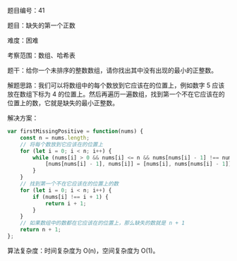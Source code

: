 题目编号：41

题目：缺失的第一个正数

难度：困难

考察范围：数组、哈希表

题干：给你一个未排序的整数数组，请你找出其中没有出现的最小的正整数。

解题思路：我们可以将数组中的每个数放到它应该在的位置上，例如数字 5 应该放在数组下标为 4 的位置上。然后再遍历一遍数组，找到第一个不在它应该在的位置上的数，它就是缺失的最小正整数。

解决方案：

```javascript
var firstMissingPositive = function(nums) {
    const n = nums.length;
    // 将每个数放到它应该在的位置上
    for (let i = 0; i < n; i++) {
        while (nums[i] > 0 && nums[i] <= n && nums[nums[i] - 1] !== nums[i]) {
            [nums[nums[i] - 1], nums[i]] = [nums[i], nums[nums[i] - 1]];
        }
    }
    // 找到第一个不在它应该在的位置上的数
    for (let i = 0; i < n; i++) {
        if (nums[i] !== i + 1) {
            return i + 1;
        }
    }
    // 如果数组中的数都在它应该在的位置上，那么缺失的数就是 n + 1
    return n + 1;
};
```

算法复杂度：时间复杂度为 O(n)，空间复杂度为 O(1)。